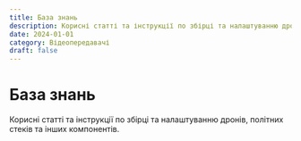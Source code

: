 ```yaml
---
title: База знань
description: Корисні статті та інструкції по збірці та налаштуванню дронів
date: 2024-01-01
category: Відеопередавачі
draft: false
---
```


# База знань

Корисні статті та інструкції по збірці та налаштуванню дронів, політних стеків та інших компонентів. 
